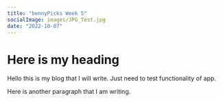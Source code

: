 ```yaml
---
title: "bennyPicks Week 5"
socialImage: images/JPG_Test.jpg
date: "2022-10-07"
---
```


# Here is my heading

Hello this is my blog that I will write. Just need to test functionality of app.

Here is another paragraph that I am writing.
